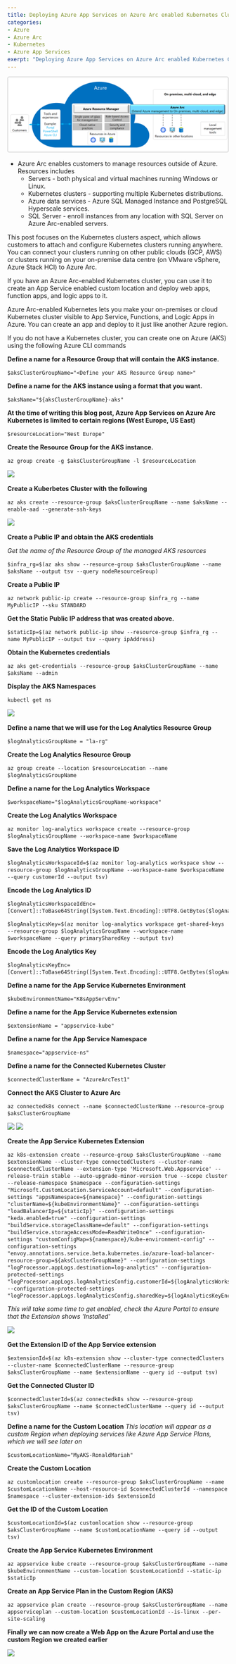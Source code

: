```yaml
---
title: Deploying Azure App Services on Azure Arc enabled Kubernetes Clusters
categories:
- Azure
- Azure Arc
- Kubernetes
- Azure App Services
exerpt: "Deploying Azure App Services on Azure Arc enabled Kubernetes Clusters"
---
```


<img src="https://github.com/RonaldMariah/ronaldmariah.github.io/raw/master/assets/azure-arc-kubernetes-app-service/azure-arc-control-plane.png" />

- Azure Arc enables customers to manage resources outside of Azure. Resources includes
    - Servers - both physical and virtual machines running Windows or Linux.
    - Kubernetes clusters - supporting multiple Kubernetes distributions.
    - Azure data services - Azure SQL Managed Instance and PostgreSQL Hyperscale services.
    - SQL Server - enroll instances from any location with SQL Server on Azure Arc-enabled servers.

This post focuses on the Kubernetes clusters aspect, which allows customers to attach and configure Kubernetes clusters running anywhere. You can connect your clusters running on other public clouds (GCP, AWS) or clusters running on your on-premise data centre (on VMware vSphere, Azure Stack HCI) to Azure Arc.

If you have an Azure Arc-enabled Kubernetes cluster, you can use it to create an App Service enabled custom location and deploy web apps, function apps, and logic apps to it.

Azure Arc-enabled Kubernetes lets you make your on-premises or cloud Kubernetes cluster visible to App Service, Functions, and Logic Apps in Azure. You can create an app and deploy to it just like another Azure region.

If you do not have a Kubernetes cluster, you can create one on Azure (AKS) using the following Azure CLI commands

**Define a name for a Resource Group that will contain the AKS instance.**

```
$aksClusterGroupName="<Define your AKS Resource Group name>"
```

**Define a name for the AKS instance using a format that you want.**

```
$aksName="${aksClusterGroupName}-aks"
```

**At the time of writing this blog post, Azure App Services on Azure Arc Kubernetes is limited to certain regions (West Europe, US East)**

```
$resourceLocation="West Europe"
```

**Create the Resource Group for the AKS instance.**

```
az group create -g $aksClusterGroupName -l $resourceLocation
````

<img src="https://github.com/RonaldMariah/ronaldmariah.github.io/raw/master/assets/azure-arc-kubernetes-app-service/Screenshot 2021-12-01 105418.png" />

**Create a Kuberbetes Cluster with the following**

```
az aks create --resource-group $aksClusterGroupName --name $aksName --enable-aad --generate-ssh-keys
```

<img src="https://github.com/RonaldMariah/ronaldmariah.github.io/raw/master/assets/azure-arc-kubernetes-app-service/Screenshot 2021-12-01 141200.png" />

**Create a Public IP and obtain the AKS credentials**

*Get the name of the Resource Group of the managed AKS resources*

```
$infra_rg=$(az aks show --resource-group $aksClusterGroupName --name $aksName --output tsv --query nodeResourceGroup)
```

**Create a Public IP**

```
az network public-ip create --resource-group $infra_rg --name MyPublicIP --sku STANDARD
```

**Get the Static Public IP address that was created above.**

```
$staticIp=$(az network public-ip show --resource-group $infra_rg --name MyPublicIP --output tsv --query ipAddress)
```

**Obtain the Kubernetes credentials**

```
az aks get-credentials --resource-group $aksClusterGroupName --name $aksName --admin
```

**Display the AKS Namespaces**

```
kubectl get ns
```

<img src="https://github.com/RonaldMariah/ronaldmariah.github.io/raw/master/assets/azure-arc-kubernetes-app-service/Screenshot 2021-12-01 111134.png" />

**Define a name that we will use for the Log Analytics Resource Group**

```
$logAnalyticsGroupName = "la-rg"
```

**Create the Log Analytics Resource Group**

```
az group create --location $resourceLocation --name $logAnalyticsGroupName
```

**Define a name for the Log Analytics Workspace**
```
$workspaceName="$logAnalyticsGroupName-workspace"
```

**Create the Log Analytics Workspace**

```
az monitor log-analytics workspace create --resource-group $logAnalyticsGroupName --workspace-name $workspaceName
```

**Save the Log Analytics Workspace ID**

```
$logAnalyticsWorkspaceId=$(az monitor log-analytics workspace show --resource-group $logAnalyticsGroupName --workspace-name $workspaceName --query customerId --output tsv)
```

**Encode the Log Analytics ID**

```
$logAnalyticsWorkspaceIdEnc=[Convert]::ToBase64String([System.Text.Encoding]::UTF8.GetBytes($logAnalyticsWorkspaceId))
```

```
$logAnalyticsKey=$(az monitor log-analytics workspace get-shared-keys --resource-group $logAnalyticsGroupName --workspace-name $workspaceName --query primarySharedKey --output tsv)
```

**Encode the Log Analytics Key**

```
$logAnalyticsKeyEnc=[Convert]::ToBase64String([System.Text.Encoding]::UTF8.GetBytes($logAnalyticsKey))
```

**Define a name for the App Service Kubernetes Environment**

```
$kubeEnvironmentName="K8sAppServEnv"
```

**Define a name for the App Service Kubernetes extension**

```
$extensionName = "appservice-kube"
```

**Define a name for the App Service Namespace**

```
$namespace="appservice-ns"
```

**Define a name for the Connected Kubernetes Cluster**

```
$connectedClusterName = "AzureArcTest1"
```

**Connect the AKS Cluster to Azure Arc**

```
az connectedk8s connect --name $connectedClusterName --resource-group $aksClusterGroupName
```
<img src="https://github.com/RonaldMariah/ronaldmariah.github.io/raw/master/assets/azure-arc-kubernetes-app-service/Screenshot 2021-12-01 141133.png" />

<img src="https://github.com/RonaldMariah/ronaldmariah.github.io/raw/master/assets/azure-arc-kubernetes-app-service/Screenshot 2021-12-01 141112.png" />

**Create the App Service Kubernetes Extension**

```
az k8s-extension create --resource-group $aksClusterGroupName --name $extensionName --cluster-type connectedClusters --cluster-name $connectedClusterName --extension-type 'Microsoft.Web.Appservice' --release-train stable --auto-upgrade-minor-version true --scope cluster --release-namespace $namespace --configuration-settings "Microsoft.CustomLocation.ServiceAccount=default" --configuration-settings "appsNamespace=${namespace}" --configuration-settings "clusterName=${kubeEnvironmentName}" --configuration-settings "loadBalancerIp=${staticIp}" --configuration-settings "keda.enabled=true" --configuration-settings "buildService.storageClassName=default" --configuration-settings "buildService.storageAccessMode=ReadWriteOnce" --configuration-settings "customConfigMap=${namespace}/kube-environment-config" --configuration-settings "envoy.annotations.service.beta.kubernetes.io/azure-load-balancer-resource-group=${aksClusterGroupName}" --configuration-settings "logProcessor.appLogs.destination=log-analytics" --configuration-protected-settings "logProcessor.appLogs.logAnalyticsConfig.customerId=${logAnalyticsWorkspaceIdEnc}" --configuration-protected-settings "logProcessor.appLogs.logAnalyticsConfig.sharedKey=${logAnalyticsKeyEnc}"
```

*This will take some time to get enabled, check the Azure Portal to ensure that the Extension shows 'Installed'*

<img src="https://github.com/RonaldMariah/ronaldmariah.github.io/raw/master/assets/azure-arc-kubernetes-app-service/Screenshot 2021-12-01 143020.png" />

**Get the Extension ID of the App Service extension**

```
$extensionId=$(az k8s-extension show --cluster-type connectedClusters --cluster-name $connectedClusterName --resource-group $aksClusterGroupName --name $extensionName --query id --output tsv)
```

**Get the Connected Cluster ID**

```
$connectedClusterId=$(az connectedk8s show --resource-group $aksClusterGroupName --name $connectedClusterName --query id --output tsv)
```

**Define a name for the Custom Location**
*This location will appear as a custom Region when deploying services like Azure App Service Plans, which we will see later on*

```
$customLocationName="MyAKS-RonaldMariah"
```

**Create the Custom Location**

```
az customlocation create --resource-group $aksClusterGroupName --name $customLocationName --host-resource-id $connectedClusterId --namespace $namespace --cluster-extension-ids $extensionId
```

**Get the ID of the Custom Location**

```
$customLocationId=$(az customlocation show --resource-group $aksClusterGroupName --name $customLocationName --query id --output tsv)
```

**Create the App Service Kubernetes Environment**

```
az appservice kube create --resource-group $aksClusterGroupName --name $kubeEnvironmentName --custom-location $customLocationId --static-ip $staticIp
```

**Create an App Service Plan in the Custom Region (AKS)**

```
az appservice plan create --resource-group $aksClusterGroupName --name appserviceplan --custom-location $customLocationId --is-linux --per-site-scaling
```

**Finally we can now create a Web App on the Azure Portal and use the custom Region we created earlier**

<img src="https://github.com/RonaldMariah/ronaldmariah.github.io/raw/master/assets/azure-arc-kubernetes-app-service/Screenshot 2021-12-01 145136.png" />